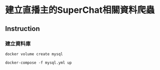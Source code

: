 # 建立直播主的SuperChat相關資料爬蟲

## Instruction

### 建立資料庫
`docker volume create mysql`

`docker-compose -f mysql.yml up`
